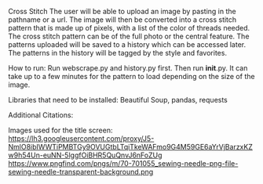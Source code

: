 Cross Stitch
The user will be able to upload an image by pasting in the pathname or a url. The image will then be converted into a cross stitch pattern that is made up of pixels, with a list of the color of threads needed. The cross stitch pattern can be of the full photo or the central feature. The patterns uploaded will be saved to a history which can be accessed later. The patterns in the history will be tagged by the style and favorites.

How to run:
Run webscrape.py and history.py first. Then run __init__.py.
It can take up to a few minutes for the pattern to load depending on the size of the image.


Libraries that need to be installed:
Beautiful Soup, pandas, requests

Additional Citations:

Images used for the title screen:
https://lh3.googleusercontent.com/proxy/J5-NmlO8ibIWWTiPMBTGy9OVUGtbLTqiTkeWAFmo9G4M59GE6aYrVjBarzxKZw9h54Un-euNN-5lggfOiBHR5QuQnvJ6nFoZUg
https://www.pngfind.com/pngs/m/70-701055_sewing-needle-png-file-sewing-needle-transparent-background.png
